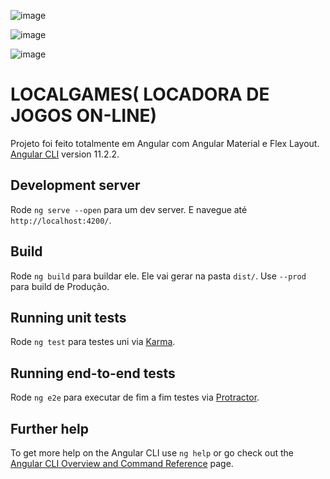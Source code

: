 ![image](https://user-images.githubusercontent.com/62441006/110639830-ec9d4100-818e-11eb-8837-634781749cc8.png)

![image](https://user-images.githubusercontent.com/62441006/110639923-076fb580-818f-11eb-9567-3ff82c4c1f65.png)

![image](https://user-images.githubusercontent.com/62441006/110639975-148ca480-818f-11eb-9d91-a000578696c4.png)


# LOCALGAMES( LOCADORA DE JOGOS ON-LINE)

Projeto foi feito totalmente em Angular com Angular Material e Flex Layout. [Angular CLI](https://github.com/angular/angular-cli) version 11.2.2.

## Development server

Rode `ng serve --open` para um dev server. E navegue até `http://localhost:4200/`. 

## Build

Rode `ng build` para buildar ele. Ele vai gerar na pasta `dist/`. Use `--prod` para build de Produção.

## Running unit tests

Rode `ng test` para testes uni via [Karma](https://karma-runner.github.io).

## Running end-to-end tests

Rode `ng e2e` para executar de fim a fim testes via [Protractor](http://www.protractortest.org/).

## Further help

To get more help on the Angular CLI use `ng help` or go check out the [Angular CLI Overview and Command Reference](https://angular.io/cli) page.
